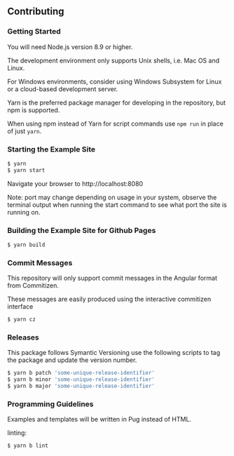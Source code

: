 ## Contributing

### Getting Started

You will need Node.js version 8.9 or higher.

The development environment only supports Unix shells, i.e. Mac OS and Linux.

For Windows environments, consider using Windows Subsystem for Linux or a cloud-based development server.

Yarn is the preferred package manager for developing in the repository, but npm is supported.

When using npm instead of Yarn for script commands use `npm run` in place of just `yarn`.

### Starting the Example Site

```bash
$ yarn
$ yarn start
```

Navigate your browser to http://localhost:8080

Note: port may change depending on usage in your system, observe the terminal output when running the start command to see what port the site is running on.

### Building the Example Site for Github Pages

```bash
$ yarn build
```

### Commit Messages

This repository will only support commit messages in the Angular format from Commitizen.

These messages are easily produced using the interactive commitizen interface

```bash
$ yarn cz
```

### Releases

This package follows Symantic Versioning use the following scripts to tag the package and update the version number.

```bash
$ yarn b patch 'some-unique-release-identifier'
$ yarn b minor 'some-unique-release-identifier'
$ yarn b major 'some-unique-release-identifier'
```

### Programming Guidelines

Examples and templates will be written in Pug instead of HTML.

linting:

```bash
$ yarn b lint
```
